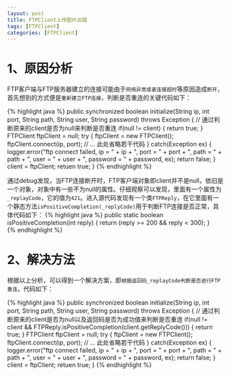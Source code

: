 ```yaml
---
layout: post
title: FTPClient上传图片出错
tags: [FTPClient]
categories: [FTPClient]
---
```




# 1、原因分析
FTP客户端与FTP服务器建立的连接可能由于`网络异常或者连接超时`等原因造成`断开`，首先想到的方式便是`重新建立FTP连接`，判断是否重连的关键代码如下：

{% highlight java %}
public synchronized boolean initialize(String ip, int port, String path, String user, String password) throws Exception {
	// 通过判断原来的client是否为null来判断是否重连
    if(null != client) {
	    return true;
    }
    FTPClient ftpClient = null;
    try {
	    ftpClient = new FTPClient();
	    ftpClient.connect(ip, port);
	    // ... 此处省略若干代码
    } catch(Exception ex) {
	    logger.error("ftp connect failed, ip = " + ip + ", port = " + port + ", path = " + path + ", user = " + user + ", password = " + password, ex);
	    return false;
    }
    client = ftpClient;
    retuen true;
}
{% endhighlight %}


通过debug发现，当FTP连接断开时，FTP客户端对象即client并不是null，依旧是一个对象，对象中有一些不为null的属性。仔细观察可以发现，里面有一个属性为`_replayCode`，它的值为`421`。进入源代码发现有一个类`FTPReply`，在它里面有一个静态方法`isPositiveCompletion(_replyCode)`用于判断FTP连接是否正常，具体代码如下：
{% highlight java %}
 public static boolean isPositiveCompletion(int reply)
{
    return (reply >= 200 && reply < 300);
}   
{% endhighlight %}
    


# 2、解决方法
根据以上分析，可以得到一个解决方案，即`根据返回码_replayCode判断是否进行FTP重连`，代码如下：

{% highlight java %}
public synchronized boolean initialize(String ip, int port, String path, String user, String password) throws Exception {
    // 通过判断原来的client是否为null以及返回码是否为成功值来判断是否重连
    if(null != client && FTPReply.isPositiveCompletion(client.getReplyCode())) {
        return true;
    }
    FTPClient ftpClient = null;
    try {
        ftpClient = new FTPClient();
        ftpClient.connect(ip, port);
        // ... 此处省略若干代码
    } catch(Exception ex) {
        logger.error("ftp connect failed, ip = " + ip + ", port = " + port + ", path = " + path + ", user = " + user + ", password = " + password, ex);
        return false;
    }
    client = ftpClient;
    retuen true;
} 
{% endhighlight %}

